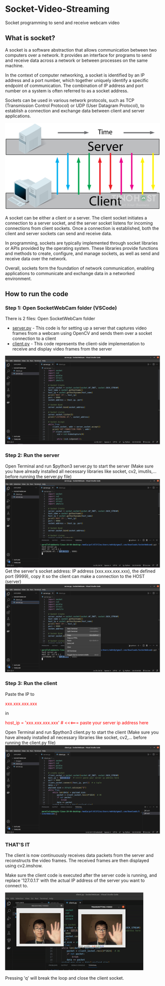 # Socket-Video-Streaming
Socket programming to send and receive webcam video
## What is socket?
A socket is a software abstraction that allows communication between two computers over a network. It provides an interface for programs to send and receive data across a network or between processes on the same machine.

In the context of computer networking, a socket is identified by an IP address and a port number, which together uniquely identify a specific endpoint of communication. The combination of IP address and port number on a system is often referred to as a socket address.

Sockets can be used in various network protocols, such as TCP (Transmission Control Protocol) or UDP (User Datagram Protocol), to establish a connection and exchange data between client and server applications.

<img src="https://github.com/Qyt0109/Socket-Video-Streaming/blob/main/SocketWebcam/Images/socket.png">

A socket can be either a client or a server. The client socket initiates a connection to a server socket, and the server socket listens for incoming connections from client sockets. Once a connection is established, both the client and server sockets can send and receive data.

In programming, sockets are typically implemented through socket libraries or APIs provided by the operating system. These libraries provide functions and methods to create, configure, and manage sockets, as well as send and receive data over the network.

Overall, sockets form the foundation of network communication, enabling applications to communicate and exchange data in a networked environment.

## How to run the code

### Step 1: Open SocketWebCam folder (VSCode)
There is 2 files:
Open SocketWebCam folder
<ul>
  <li><a href="https://github.com/Qyt0109/Socket-Video-Streaming/blob/main/SocketWebcam/server.py">server.py</a> - This code is for setting up a server that captures video frames from a webcam using OpenCV and sends them over a socket connection to a client</li>
  <li><a href="https://github.com/Qyt0109/Socket-Video-Streaming/blob/main/SocketWebcam/client.py">client.py</a> - This code represents the client-side implementation to receive and display video frames from the server</li>
</ul>
<img src="https://github.com/Qyt0109/Socket-Video-Streaming/blob/main/SocketWebcam/Images/1.png">

### Step 2: Run the server
Open Terminal and run $python3 server.py to start the server (Make sure you have already installed all necessary libraries like socket, cv2, imutils,... before running the server.py file)
<img src="https://github.com/Qyt0109/Socket-Video-Streaming/blob/main/SocketWebcam/Images/2.png">
Get the server's socket address: IP address (xxx.xxx.xxx.xxx), the defined port (9999), copy it so the client can make a connection to the HOST (server)
<img src="https://github.com/Qyt0109/Socket-Video-Streaming/blob/main/SocketWebcam/Images/3.png">

### Step 3: Run the client
Paste the IP to <p style="color:red;">xxx.xxx.xxx.xxx</p> in <p style="color:red;">host_ip = 'xxx.xxx.xxx.xxx'  # <<<=== paste your server ip address here</p>
Open Terminal and run $python3 client.py to start the client (Make sure you have already installed all necessary libraries like socket, cv2,... before running the client.py file)
<img src="https://github.com/Qyt0109/Socket-Video-Streaming/blob/main/SocketWebcam/Images/4.png">

### THAT'S IT
<p>The client is now continuously receives data packets from the server and reconstructs the video frames. The received frames are then displayed using cv2.imshow.</p>
<p>Make sure the client code is executed after the server code is running, and replace '127.0.1.1' with the actual IP address of the server you want to connect to.</p>
<p><img src="https://github.com/Qyt0109/Socket-Video-Streaming/blob/main/SocketWebcam/Images/5.gif"></p>
<p>Pressing 'q' will break the loop and close the client socket.</p>
 
